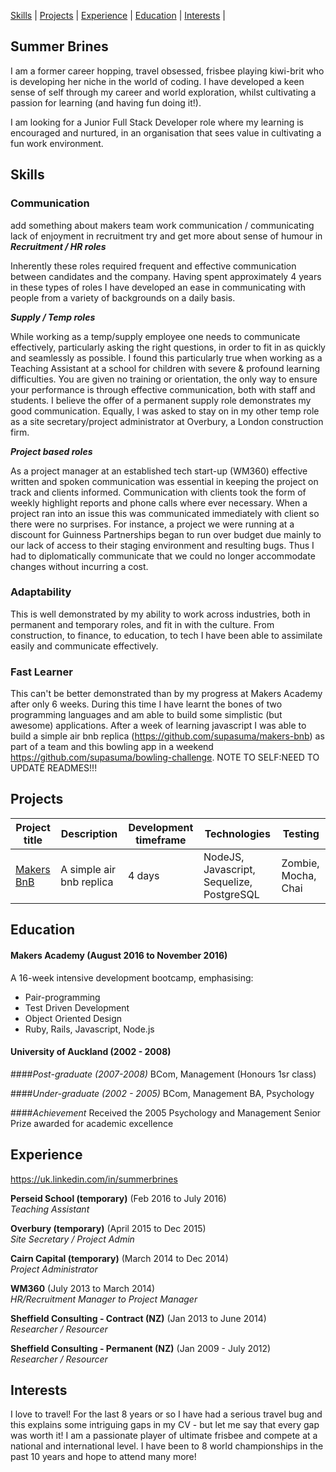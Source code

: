 [Skills](#skills) | [Projects](#projects) | [Experience](#experience) | [Education](#education) | [Interests](#interests) |

## Summer Brines

I am a former career hopping, travel obsessed, frisbee playing kiwi-brit who is developing her niche in the world of coding.  I have developed a keen sense of self through my career and world exploration, whilst cultivating a passion for learning (and having fun doing it!). 

I am looking for a Junior Full Stack Developer role where my learning is encouraged and nurtured, in an organisation that sees value in cultivating a fun work environment. 


## Skills

### Communication

add something about makers team work communication / communicating lack of enjoyment in recruitment
try and get more about sense of humour in
**_Recruitment / HR roles_**

Inherently these roles required frequent and effective communication between candidates and the company.  Having spent approximately 4 years in these types of roles I have developed an ease in communicating with people from a variety of backgrounds on a daily basis.

**_Supply / Temp roles_**

While working as a temp/supply employee one needs to communicate effectively, particularly asking the right questions, in order to fit in as quickly and seamlessly as possible.  I found this particularly true when working as a Teaching Assistant at a school for children with severe & profound learning difficulties.  You are given no training or orientation, the only way to ensure your performance is through effective communication, both with staff and students. I believe the offer of a permanent supply role demonstrates my good communication.  Equally, I was asked to stay on in my other temp role as a site secretary/project administrator at Overbury, a London construction firm.

**_Project based roles_**

As a project manager at an established tech start-up (WM360) effective written and spoken communication was essential in keeping the project on track and clients informed.  Communication with clients took the form of weekly highlight reports and phone calls where ever necessary. When a project ran into an issue this was communicated immediately with client so there were no surprises.  For instance, a project we were running at a discount for Guinness Partnerships began to run over budget due mainly to our lack of access to their staging environment and resulting bugs.  Thus I had to diplomatically communicate that we could no longer accommodate changes without incurring a cost.    


### Adaptability

This is well demonstrated by my ability to work across industries, both in permanent and temporary roles, and fit in with the culture. From construction, to finance, to education, to tech I have been able to assimilate easily and communicate effectively.  


### Fast Learner
This can't be better demonstrated than by my progress at Makers Academy after only 6 weeks.  During this time I have learnt the bones of two programming languages and am able to build some simplistic (but awesome) applications. After a week of learning javascript I was able to build a simple air bnb replica (<https://github.com/supasuma/makers-bnb>) as part of a team and this bowling app in a weekend <https://github.com/supasuma/bowling-challenge>.  NOTE TO SELF:NEED TO UPDATE READMES!!!

## Projects

Project title  | Description  									| Development timeframe | Technologies | Testing
------------- | ------------------------------	| ------------- |------------- |---------
[Makers BnB](https://github.com/supasuma/makers-bnb) | A simple air bnb replica | 4 days | NodeJS, Javascript, Sequelize, PostgreSQL| Zombie, Mocha, Chai

## Education

#### Makers Academy (August 2016 to November 2016)

A 16-week intensive development bootcamp, emphasising:
- Pair-programming
- Test Driven Development
- Object Oriented Design
- Ruby, Rails, Javascript, Node.js


#### University of Auckland (2002 - 2008)
####*Post-graduate (2007-2008)*
BCom, Management (Honours 1sr class)

####*Under-graduate (2002 - 2005)*
BCom, Management
BA, Psychology

####*Achievement*
Received the 2005 Psychology and Management Senior Prize awarded for academic excellence

## Experience

<https://uk.linkedin.com/in/summerbrines>

**Perseid School (temporary)** (Feb 2016 to July 2016)    
*Teaching Assistant*  

**Overbury (temporary)** (April 2015 to Dec 2015)   
*Site Secretary / Project Admin* 

**Cairn Capital (temporary)** (March 2014 to Dec 2014)   
*Project Administrator* 

**WM360** (July 2013 to March 2014)     
*HR/Recruitment Manager to Project Manager* 

**Sheffield Consulting - Contract (NZ)** (Jan 2013 to June 2014)     
*Researcher / Resourcer* 

**Sheffield Consulting - Permanent (NZ)** (Jan 2009 - July 2012)    
*Researcher / Resourcer* 

## Interests
I love to travel!  For the last 8 years or so I have had a serious travel bug and this explains some intriguing gaps in my CV - but let me say that every gap was worth it!  I am a passionate player of ultimate frisbee and compete at a national and international level.  I have been to 8 world championships in the past 10 years and hope to attend many more!

